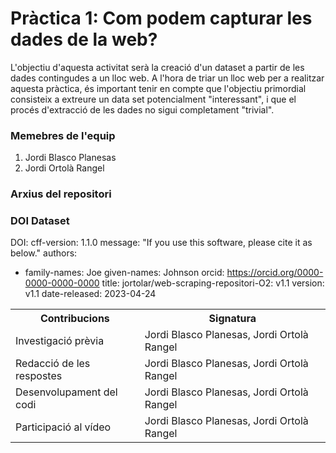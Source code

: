 # Pràctica 1: Com podem capturar les dades de la web?

L'objectiu d'aquesta activitat serà la creació d'un dataset a partir de les dades contingudes a un lloc web. A l'hora de triar un lloc web per a realitzar aquesta pràctica, és important tenir en compte que l'objectiu primordial consisteix a extreure un data set potencialment "interessant", i que el procés d'extracció de les dades no sigui completament "trivial".
 
 
### Memebres de l'equip

1. Jordi Blasco Planesas
2. Jordi Ortolà Rangel


### Arxius del repositori


### DOI Dataset

DOI: cff-version: 1.1.0
message: "If you use this software, please cite it as below."
authors:
  - family-names: Joe
    given-names: Johnson
    orcid: https://orcid.org/0000-0000-0000-0000
title: jortolar/web-scraping-repositori-O2: v1.1
version: v1.1
date-released: 2023-04-24


<table>
  <tr>
    <th>Contribucions</th>
    <th>Signatura</th>
  </tr>
  <tr>
    <td>Investigació prèvia</td>
    <td>Jordi Blasco Planesas, Jordi Ortolà Rangel</td>
  </tr>
  <tr>
    <td>Redacció de les respostes</td>
    <td>Jordi Blasco Planesas, Jordi Ortolà Rangel</td>
  </tr>
  <tr>
    <td>Desenvolupament del codi</td>
    <td>Jordi Blasco Planesas, Jordi Ortolà Rangel</td>
  </tr> 
  <tr>
    <td>Participació al vídeo</td>
    <td>Jordi Blasco Planesas, Jordi Ortolà Rangel</td>
  </tr> 
</table>

